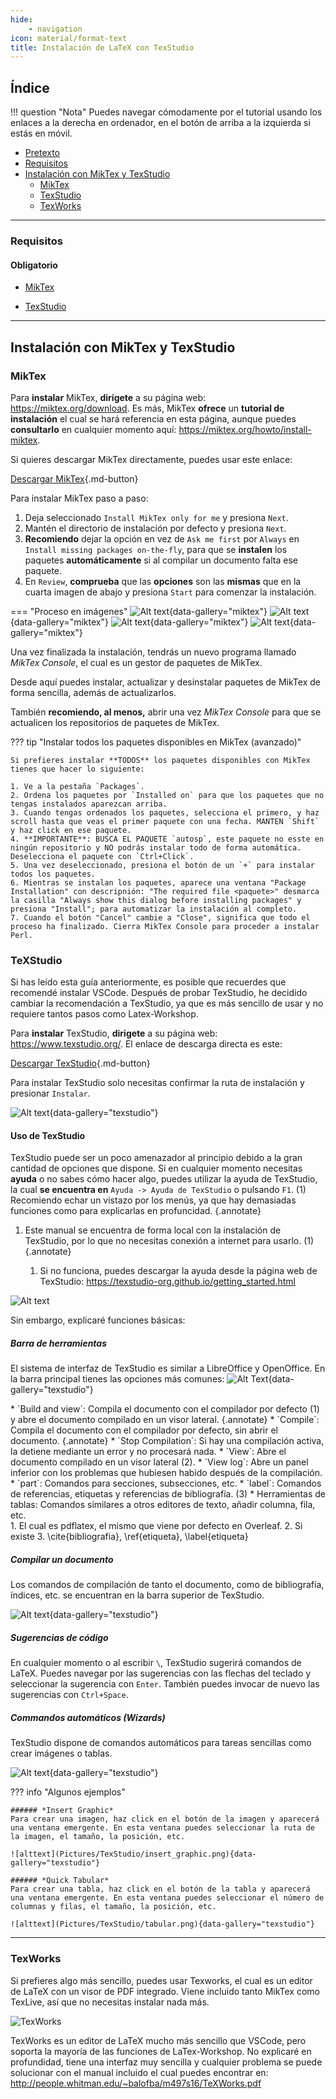 ```yaml
---
hide:
    - navigation
icon: material/format-text
title: Instalación de LaTeX con TexStudio
---
```


## Índice

!!! question "Nota"
    Puedes navegar cómodamente por el tutorial usando los enlaces a la derecha en ordenador, en el botón de arriba a la izquierda si estás en móvil.

* [Pretexto](#pretexto)
* [Requisitos](#requisitos)
* [Instalación con MikTex y TexStudio](#instalación-con-miktex-y-texstudio)
    * [MikTex](#miktex)
    * [TexStudio](#texstudio)
    * [TexWorks](#texworks)

---

### Requisitos

#### Obligatorio

* [MikTex](https://miktex.org/download)

+ [TexStudio](https://www.texstudio.org/)

---

## Instalación con MikTex y TexStudio

### MikTex

Para **instalar** MikTex, **dirígete** a su página web: <https://miktex.org/download>. Es más, MikTex **ofrece** un **tutorial de instalación** el cual se hará referencia en esta página, aunque puedes **consultarlo** en cualquier momento aquí: <https://miktex.org/howto/install-miktex>.

Si quieres descargar MikTex directamente, puedes usar este enlace:

[Descargar MikTex](https://miktex.org/download/ctan/systems/win32/miktex/setup/windows-x64/basic-miktex-23.10-x64.exe){.md-button}

Para instalar MikTex paso a paso:

1. Deja seleccionado `Install MikTex only for me` y presiona `Next`.
2. Mantén el directorio de instalación por defecto y presiona `Next`.
3. **Recomiendo** dejar la opción en vez de `Ask me first` por `Always` en `Install missing packages on-the-fly`, para que se **instalen** los paquetes **automáticamente** si al compilar un documento falta ese paquete.
4. En `Review`, **comprueba** que las **opciones** son las **mismas** que en la cuarta imagen de abajo y presiona `Start` para comenzar la instalación.

=== "Proceso en imágenes"
    ![Alt text](Pictures/paso1miktex.png){data-gallery="miktex"}
    ![Alt text](Pictures/paso2miktex.png){data-gallery="miktex"}
    ![Alt text](Pictures/paso3miktex.png){data-gallery="miktex"}
    ![Alt text](Pictures/paso4miktex.png){data-gallery="miktex"}

Una vez finalizada la instalación, tendrás un nuevo programa llamado *MikTex Console*, el cual es un gestor de paquetes de MikTex.

Desde aquí puedes instalar, actualizar y desinstalar paquetes de MikTex de forma sencilla, además de actualizarlos.

También **recomiendo, al menos,** abrir una vez *MikTex Console* para que se actualicen los repositorios de paquetes de MikTex.

??? tip "Instalar todos los paquetes disponibles en MikTex (avanzado)"

    Si prefieres instalar **TODOS** los paquetes disponibles con MikTex tienes que hacer lo siguiente:

    1. Ve a la pestaña `Packages`.
    2. Ordena los paquetes por `Installed on` para que los paquetes que no tengas instalados aparezcan arriba.
    3. Cuando tengas ordenados los paquetes, selecciona el primero, y haz scroll hasta que veas el primer paquete con una fecha. MANTEN `Shift` y haz click en ese paquete.
    4. **IMPORTANTE**: BUSCA EL PAQUETE `autosp`, este paquete no esste en ningún repositorio y NO podrás instalar todo de forma automática. Deselecciona el paquete con `Ctrl+Click`.
    5. Una vez deseleccionado, presiona el botón de un `+` para instalar todos los paquetes.
    6. Mientras se instalan los paquetes, aparece una ventana "Package Installation" con descripnión: "The required file <paquete>" desmarca la casilla "Always show this dialog before installing packages" y presiona "Install"; para automatizar la instalación al completo. 
    7. Cuando el botón "Cancel" cambie a "Close", significa que todo el proceso ha finalizado. Cierra MikTex Console para proceder a instalar Perl.

### TeXStudio

Si has leído esta guía anteriormente, es posible que recuerdes que recomendé instalar VSCode. Después de probar TexStudio, he decidido cambiar la recomendación a TexStudio, ya que es más sencillo de usar y no requiere tantos pasos como Latex-Workshop.

Para **instalar** TexStudio, **dirigete** a su página web: <https://www.texstudio.org/>. El enlace de descarga directa es este:

[Descargar TexStudio](<https://github.com/texstudio-org/texstudio/releases/download/4.6.3/texstudio-4.6.3-win-qt6.exe>){.md-button}

Para instalar TexStudio solo necesitas confirmar la ruta de instalación y presionar `Instalar`.

![Alt text](Pictures/texstudio.png){data-gallery="texstudio"}

#### Uso de TexStudio

TexStudio puede ser un poco amenazador al principio debido a la gran cantidad de opciones que dispone. Si en cualquier momento necesitas **ayuda** o no sabes cómo hacer algo, puedes utilizar la ayuda de TexStudio, la cual **se encuentra en** `Ayuda -> Ayuda de TexStudio` o pulsando `F1`. (1) Recomiendo echar un vistazo por los menús, ya que hay demasiadas funciones como para explicarlas en profuncidad.
{.annotate}

1. Este manual se encuentra de forma local con la instalación de TexStudio, por lo que no necesitas conexión a internet para usarlo. (1)
{.annotate}

    1. Si no funciona, puedes descargar la ayuda desde la página web de TexStudio: <https://texstudio-org.github.io/getting_started.html>

![Alt text](Pictures/TexStudio/help.png)

Sin embargo, explicaré funciones básicas:

##### Barra de herramientas

El sistema de interfaz de TexStudio es similar a LibreOffice y OpenOffice. En la barra principal tienes las opciones más comunes:
![Alt Text](Pictures/TexStudio/barra_principal.png){data-gallery="texstudio"}

<div class="annotate" markdown>
* `Build and view`: Compila el documento con el compilador por defecto (1) y abre el documento compilado en un visor lateral.
{.annotate}
* `Compile`: Compila el documento con el compilador por defecto, sin abrir el documento.
{.annotate}
* `Stop Compilation`: Si hay una compilación activa, la detiene mediante un error y no procesará nada.
* `View`: Abre el documento compilado en un visor lateral (2).
* `View log`: Abre un panel inferior con los problemas que hubiesen habido después de la compilación.
* `part`: Comandos para secciones, subsecciones, etc.
* `label`: Comandos de referencias, etiquetas y referencias de bibliografía. (3)
* Herramientas de tablas: Comandos similares a otros editores de texto, añadir columna, fila, etc.
</div>
1. El cual es pdflatex, el mismo que viene por defecto en Overleaf.
2. Si existe
3. \cite{bibliografia}, \ref{etiqueta}, \label{etiqueta}

##### Compilar un documento

Los comandos de compilación de tanto el documento, como de bibliografía, índices, etc. se encuentran en la barra superior de TexStudio.

![Alt text](Pictures/TexStudio/comp.png){data-gallery="texstudio"}

##### Sugerencias de código

En cualquier momento o al escribir `\`, TexStudio sugerirá comandos de LaTeX. Puedes navegar por las sugerencias con las flechas del teclado y seleccionar la sugerencia con `Enter`.
También puedes invocar de nuevo las sugerencias con `Ctrl+Space`.

##### Commandos automáticos (Wizards)

TexStudio dispone de comandos automáticos para tareas sencillas como crear imágenes o tablas.

![Alt text](Pictures/TexStudio/wizards.png){data-gallery="texstudio"}

??? info "Algunos ejemplos"

    ###### *Insert Graphic*
    Para crear una imagen, haz click en el botón de la imagen y aparecerá una ventana emergente. En esta ventana puedes seleccionar la ruta de la imagen, el tamaño, la posición, etc.

    ![alttext](Pictures/TexStudio/insert_graphic.png){data-gallery="texstudio"}

    ###### *Quick Tabular*
    Para crear una tabla, haz click en el botón de la tabla y aparecerá una ventana emergente. En esta ventana puedes seleccionar el número de columnas y filas, el tamaño, la posición, etc.

    ![alttext](Pictures/TexStudio/tabular.png){data-gallery="texstudio"}

---

### TexWorks

Si prefieres algo más sencillo, puedes usar Texworks, el cual es un editor de LaTeX con un visor de PDF integrado. Viene incluido tanto MikTex como TexLive, así que no necesitas instalar nada más.

![TexWorks](Pictures/texworks.png)

TexWorks es un editor de LaTeX mucho más sencillo que VSCode, pero soporta la mayoría de las funciones de LaTex-Workshop. No explicaré en profundidad, tiene una interfaz muy sencilla y cualquier problema se puede solucionar con el manual incluido el cual puedes encontrar en:
<http://people.whitman.edu/~balofba/m497s16/TeXWorks.pdf>
